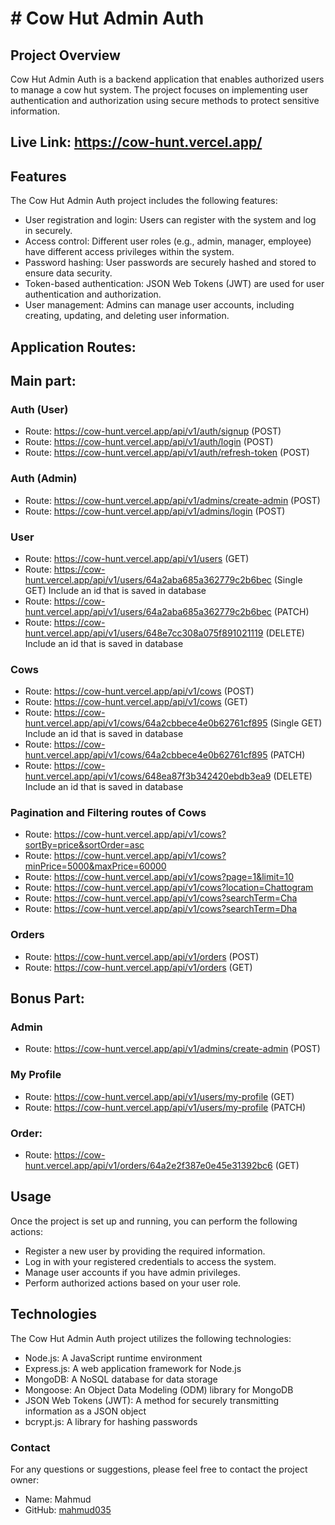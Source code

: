 # # Cow Hut Admin Auth

## Project Overview

Cow Hut Admin Auth is a backend application that enables authorized users to manage a cow hut system. The project focuses on implementing user authentication and authorization using secure methods to protect sensitive information.

## Live Link: <a href="https://cow-hunt.vercel.app/"> https://cow-hunt.vercel.app/</a>

## Features

The Cow Hut Admin Auth project includes the following features:

- User registration and login: Users can register with the system and log in securely.
- Access control: Different user roles (e.g., admin, manager, employee) have different access privileges within the system.
- Password hashing: User passwords are securely hashed and stored to ensure data security.
- Token-based authentication: JSON Web Tokens (JWT) are used for user authentication and authorization.
- User management: Admins can manage user accounts, including creating, updating, and deleting user information.

## Application Routes:

## Main part:

### Auth (User)

- Route: https://cow-hunt.vercel.app/api/v1/auth/signup (POST)
- Route: https://cow-hunt.vercel.app/api/v1/auth/login (POST)
- Route: https://cow-hunt.vercel.app/api/v1/auth/refresh-token (POST)

### Auth (Admin)

- Route: https://cow-hunt.vercel.app/api/v1/admins/create-admin (POST)
- Route: https://cow-hunt.vercel.app/api/v1/admins/login (POST)

### User

- Route: https://cow-hunt.vercel.app/api/v1/users (GET)
- Route: https://cow-hunt.vercel.app/api/v1/users/64a2aba685a362779c2b6bec (Single GET) Include an id that is saved in database
- Route: https://cow-hunt.vercel.app/api/v1/users/64a2aba685a362779c2b6bec (PATCH)
- Route: https://cow-hunt.vercel.app/api/v1/users/648e7cc308a075f891021119 (DELETE) Include an id that is saved in database

### Cows

- Route: https://cow-hunt.vercel.app/api/v1/cows (POST)
- Route: https://cow-hunt.vercel.app/api/v1/cows (GET)
- Route: https://cow-hunt.vercel.app/api/v1/cows/64a2cbbece4e0b62761cf895 (Single GET) Include an id that is saved in database
- Route: https://cow-hunt.vercel.app/api/v1/cows/64a2cbbece4e0b62761cf895 (PATCH)
- Route: https://cow-hunt.vercel.app/api/v1/cows/648ea87f3b342420ebdb3ea9 (DELETE) Include an id that is saved in database

### Pagination and Filtering routes of Cows

- Route: https://cow-hunt.vercel.app/api/v1/cows?sortBy=price&sortOrder=asc
- Route: https://cow-hunt.vercel.app/api/v1/cows?minPrice=5000&maxPrice=60000
- Route: https://cow-hunt.vercel.app/api/v1/cows?page=1&limit=10
- Route: https://cow-hunt.vercel.app/api/v1/cows?location=Chattogram
- Route: https://cow-hunt.vercel.app/api/v1/cows?searchTerm=Cha
- Route: https://cow-hunt.vercel.app/api/v1/cows?searchTerm=Dha

### Orders

- Route: https://cow-hunt.vercel.app/api/v1/orders (POST)
- Route: https://cow-hunt.vercel.app/api/v1/orders (GET)

## Bonus Part:

### Admin

- Route: https://cow-hunt.vercel.app/api/v1/admins/create-admin (POST)

### My Profile

- Route: https://cow-hunt.vercel.app/api/v1/users/my-profile (GET)
- Route: https://cow-hunt.vercel.app/api/v1/users/my-profile (PATCH)

### Order:

- Route: https://cow-hunt.vercel.app/api/v1/orders/64a2e2f387e0e45e31392bc6 (GET)

## Usage

Once the project is set up and running, you can perform the following actions:

- Register a new user by providing the required information.
- Log in with your registered credentials to access the system.
- Manage user accounts if you have admin privileges.
- Perform authorized actions based on your user role.

## Technologies

The Cow Hut Admin Auth project utilizes the following technologies:

- Node.js: A JavaScript runtime environment
- Express.js: A web application framework for Node.js
- MongoDB: A NoSQL database for data storage
- Mongoose: An Object Data Modeling (ODM) library for MongoDB
- JSON Web Tokens (JWT): A method for securely transmitting information as a JSON object
- bcrypt.js: A library for hashing passwords

### Contact

For any questions or suggestions, please feel free to contact the project owner:

- Name: Mahmud
- GitHub: [mahmud035](https://github.com/mahmud035)

